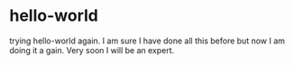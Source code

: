 # hello-world
trying hello-world again.
I am sure I have done all this before but now I am doing it a gain.
Very soon I will be an expert.
